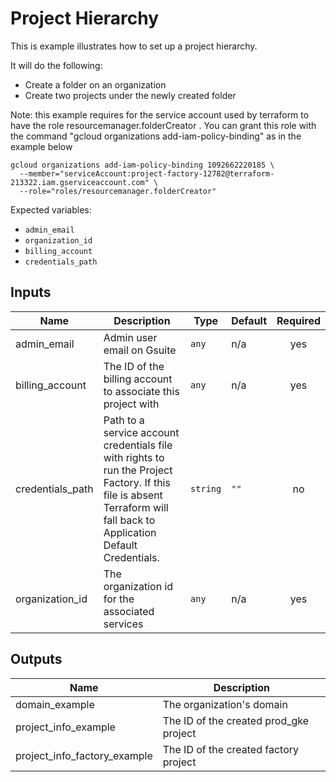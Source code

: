 # Project Hierarchy

This is example illustrates how to set up a project hierarchy.

It will do the following:
- Create a folder on an organization
- Create two projects under the newly created folder

Note: this example requires for the service account used by terraform to have the role resourcemanager.folderCreator . You can grant this role with the command "gcloud organizations add-iam-policy-binding" as in the example below

```
gcloud organizations add-iam-policy-binding 1092662220185 \
  --member="serviceAccount:project-factory-12782@terraform-213322.iam.gserviceaccount.com" \
  --role="roles/resourcemanager.folderCreator"
```

Expected variables:
- `admin_email`
- `organization_id`
- `billing_account`
- `credentials_path`

<!-- BEGINNING OF PRE-COMMIT-TERRAFORM DOCS HOOK -->
## Inputs

| Name | Description | Type | Default | Required |
|------|-------------|------|---------|:--------:|
| admin\_email | Admin user email on Gsuite | `any` | n/a | yes |
| billing\_account | The ID of the billing account to associate this project with | `any` | n/a | yes |
| credentials\_path | Path to a service account credentials file with rights to run the Project Factory. If this file is absent Terraform will fall back to Application Default Credentials. | `string` | `""` | no |
| organization\_id | The organization id for the associated services | `any` | n/a | yes |

## Outputs

| Name | Description |
|------|-------------|
| domain\_example | The organization's domain |
| project\_info\_example | The ID of the created prod\_gke project |
| project\_info\_factory\_example | The ID of the created factory project |

<!-- END OF PRE-COMMIT-TERRAFORM DOCS HOOK -->

